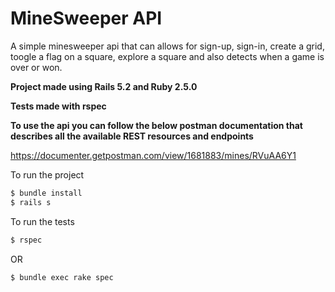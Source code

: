 # MineSweeper API

A simple minesweeper api that can allows for sign-up, sign-in, create a grid, toogle a flag on a square, explore a square and also detects when a game is over or won.

**Project made using Rails 5.2 and Ruby 2.5.0**

**Tests made with rspec**

**To use the api you can follow the below postman documentation that describes all the available REST resources and endpoints**

https://documenter.getpostman.com/view/1681883/mines/RVuAA6Y1

To run the project

```sh
$ bundle install
$ rails s
```

To run the tests

```sh
$ rspec
```

OR

```sh
$ bundle exec rake spec
```
